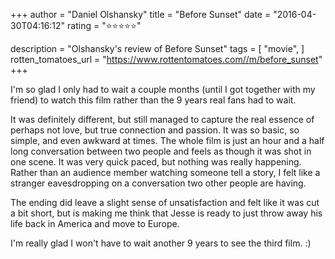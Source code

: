 +++
author = "Daniel Olshansky"
title = "Before Sunset"
date = "2016-04-30T04:16:12"
rating = "⭐⭐⭐⭐⭐"

description = "Olshansky's review of Before Sunset"
tags = [
    "movie",
]
rotten_tomatoes_url = "https://www.rottentomatoes.com//m/before_sunset"
+++

I'm so glad I only had to wait a couple months (until I got together with my friend) to watch this film rather than the 9 years real fans had to wait. 

It was definitely different, but still managed to capture the real essence of perhaps not love, but true connection and passion. It was so basic, so simple, and even awkward at times. The whole film is just an hour and a half long conversation between two people and feels as though it was shot in one scene. It was very quick paced, but nothing was really happening. Rather than an audience member watching someone tell a story, I felt like a stranger eavesdropping on a conversation two other people are having.

The ending did leave a slight sense of unsatisfaction and felt like it was cut a bit short, but is making me think that Jesse is ready to just throw away his life back in America and move to Europe.

I'm really glad I won't have to wait another 9 years to see the third film. :)
